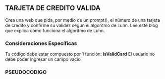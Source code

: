 ## TARJETA DE CREDITO VALIDA

Crea una web que pida, por medio de un prompt(), el número de una tarjeta de crédito y confirme su validez según el algoritmo de Luhn. Lee este blog que explica cómo funciona el algoritmo de Luhn.

### **Consideraciones Específicas**

Tu código debe estar compuesto por 1 función: **isValidCard**
El usuario no debe poder ingresar un campo vacío

### PSEUDOCODIGO
